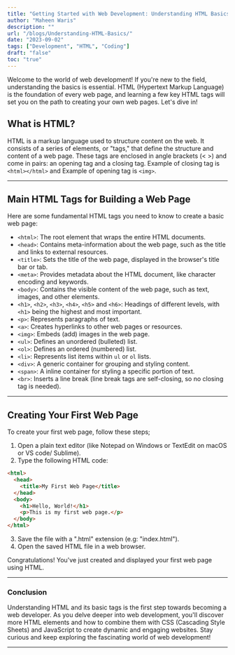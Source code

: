 ```yaml
---
title: "Getting Started with Web Development: Understanding HTML Basics"
author: "Maheen Waris"
description: ""
url: "/blogs/Understanding-HTML-Basics/"
date: "2023-09-02"
tags: ["Development", "HTML", "Coding"]
draft: "false"
toc: "true"
---
```


Welcome to the world of web development! If you're new to the field, understanding the basics is essential. HTML (Hypertext Markup Language) is the foundation of every web page, and learning a few key HTML tags will set you on the path to creating your own web pages. Let's dive in!

## What is HTML?

HTML is a markup language used to structure content on the web. It consists of a series of elements, or "tags," that define the structure and content of a web page. These tags are enclosed in angle brackets (< >) and come in pairs: an opening tag and a closing tag. Example of closing tag is `<html></html>` and Example of opening tag is `<img>`.

<hr>

## Main HTML Tags for Building a Web Page

Here are some fundamental HTML tags you need to know to create a basic web page:

- `<html>`: The root element that wraps the entire HTML documents.
- `<head>`: Contains meta-information about the web page, such as the title and links to external resources.
- `<title>`: Sets the title of the web page, displayed in the browser's title bar or tab.
- `<meta>`: Provides metadata about the HTML document, like character encoding and keywords.
- `<body>`: Contains the visible content of the web page, such as text, images, and other elements.
- `<h1>`, `<h2>`, `<h3>`, `<h4>`, `<h5>` and `<h6>`: Headings of different levels, with `<h1>` being the highest and most important.
- `<p>`: Represents paragraphs of text.
- `<a>`: Creates hyperlinks to other web pages or resources.
- `<img>`: Embeds (add) images in the web page.
- `<ul>`: Defines an unordered (bulleted) list.
- `<ol>`: Defines an ordered (numbered) list.
- `<li>`: Represents list items within `ul` or `ol` lists.
- `<div>`: A generic container for grouping and styling content.
- `<span>`: A inline container for styling a specific portion of text.
- `<br>`: Inserts a line break (line break tags are self-closing, so no closing tag is needed).

<hr>

## Creating Your First Web Page

To create your first web page, follow these steps;

1. Open a plain text editor (like Notepad on Windows or TextEdit on macOS or VS code/ Sublime).
2. Type the following HTML code:

```html
<html>
  <head>
    <title>My First Web Page</title>
  </head>
  <body>
    <h1>Hello, World!</h1>
    <p>This is my first web page.</p>
  </body>
</html>
```

3. Save the file with a ".html" extension (e.g: "index.html").
4. Open the saved HTML file in a web browser.

Congratulations! You've just created and displayed your first web page using HTML.

<hr>

### Conclusion

Understanding HTML and its basic tags is the first step towards becoming a web developer. As you delve deeper into web development, you'll discover more HTML elements and how to combine them with CSS (Cascading Style Sheets) and JavaScript to create dynamic and engaging websites.
Stay curious and keep exploring the fascinating world of web development!

---

